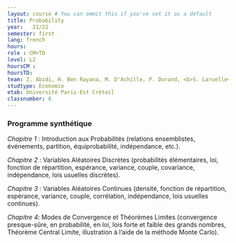 ```yaml
---
layout: course # You can ommit this if you've set it as a default
title: Probability
year: 	21/22
semester: first
lang: french
hours:
role : CM+TD
level: L2
hoursCM :
hoursTD:
team: Z. Abidi, H. Ben Rayana, M. D'Achille, P. Durand, <b>S. Laruelle</b>, A. Vialfont
studtype: Economie
etab: Université Paris-Est Créteil
classnumber: 6
---
```


### Programme synthétique


_Chapitre 1_ : Introduction aux Probabilités (relations ensemblistes, événements, partition, équiprobabilité, indépendance, etc.).


_Chapitre 2_ : Variables Aléatoires Discrètes (probabilités élémentaires, loi, fonction de répartition, espérance, variance, couple, covariance, indépendance, lois usuelles discrètes).


_Chapitre 3_ : Variables Aléatoires Continues (densité, fonction de répartition, espérance, variance, couple, corrélation, indépendance, lois usuelles continues).


_Chapitre 4_: Modes de Convergence et Théorèmes Limites (convergence presque-sûre, en probabilité, en loi, lois forte et faible des grands nombres, Théorème Central Limite, illustration à l’aide de la méthode Monte Carlo).
